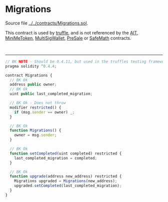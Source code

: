 # Migrations

Source file [../../contracts/Migrations.sol](../../contracts/Migrations.sol).

This contract is used by [truffle](http://truffle.readthedocs.io/en/beta/getting_started/migrations/), and is not referenced by the [AIT](AIT.md), [MiniMeToken](MiniMeToken.md), [MultiSigWallet](MultiSigWallet.md), [PreSale](PreSale.md) or [SafeMath](SafeMath.md) contracts.

<br />

<hr />

```javascript
// BK NOTE - Should be 0.4.11, but used in the truffles testing framework
pragma solidity ^0.4.4;

contract Migrations {
  // BK Ok
  address public owner;
  // BK Ok
  uint public last_completed_migration;

  // BK Ok - Does not throw
  modifier restricted() {
    if (msg.sender == owner) _;
  }

  // BK Ok
  function Migrations() {
    owner = msg.sender;
  }

  // BK Ok
  function setCompleted(uint completed) restricted {
    last_completed_migration = completed;
  }

  // BK Ok
  function upgrade(address new_address) restricted {
    Migrations upgraded = Migrations(new_address);
    upgraded.setCompleted(last_completed_migration);
  }
}
```